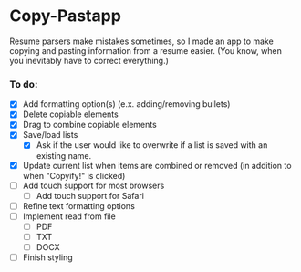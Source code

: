 # Copy-Pastapp

Resume parsers make mistakes sometimes, so I made an app to make copying and pasting information from a resume easier. (You know, when you inevitably have to correct everything.)

### To do:
- [x] Add formatting option(s) (e.x. adding/removing bullets)
- [x] Delete copiable elements
- [x] Drag to combine copiable elements
- [x] Save/load lists
    - [x] Ask if the user would like to overwrite if a list is saved with an existing name.
- [x] Update current list when items are combined or removed (in addition to when "Copyify!" is clicked)
- [ ] Add touch support for most browsers
    - [ ] Add touch support for Safari
- [ ] Refine text formatting options
- [ ] Implement read from file
    - [ ] PDF
    - [ ] TXT
    - [ ] DOCX
- [ ] Finish styling